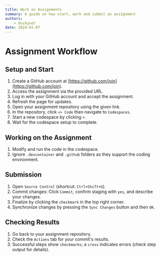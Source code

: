 ```yaml
---
title: Work on Assignments
summary: A guide on how start, work and submit an assignment
authors:
    - duckynet
date: 2024-01-07
---
```


# Assignment Workflow

## Setup and Start
1. Create a GitHub account at [https://github.com/join](https://github.com/join).
2. Access the assignment via the provided URL.
3. Log in with your GitHub account and accept the assignment.
4. Refresh the page for updates.
5. Open your assignment repository using the given link.
6. In the repository, click `<> Code` then navigate to `Codespaces`.
7. Start a new codespace by clicking `+`.
8. Wait for the codespace setup to complete.

## Working on the Assignment
1. Modify and run the code in the codespace.
2. Ignore `.devcontainer` and `.github` folders as they support the coding environment.

## Submission
1. Open `Source Control` (shortcut: `Ctrl+Shift+G`).
2. Commit changes: Click `Commit`, confirm staging with `yes`, and describe your changes.
3. Finalize by clicking the `checkmark` in the top right corner.
4. Synchronize changes by pressing the `Sync Changes` button and then `OK`.

## Checking Results
1. Go back to your assignment repository.
2. Check the `Actions` tab for your commit's results.
3. Successful steps show `checkmarks`; a `cross` indicates errors (check step output for details).
